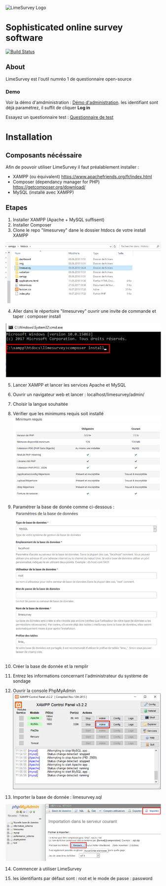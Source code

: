 ![LimeSurvey Logo](https://www.limesurvey.org/images/logos/logo_main.png)
# Sophisticated online survey software
[![Build Status](https://travis-ci.org/LimeSurvey/LimeSurvey.svg?branch=master)](https://travis-ci.org/LimeSurvey/LimeSurvey/)


## About
LimeSurvey est l'outil numréo 1 de questionnaire open-source

### Demo

Voir la démo d'amdministration : [Démo d'administration](http://demo.limesurvey.org/index.php?r=admin/authentication/sa/login).
les identifiant sont déjà paramétrez, il suffit de cliquer **Log in**

Essayez un questionnaire test : [Questionnaire de test](https://survey.limesurvey.org/index.php?sid=78184&lang=en)

# Installation

## Composants nécéssaire
Afin de pouvoir utiliser LimeSurvey il faut préalablement installer :
- XAMPP (ou équivalent)
https://www.apachefriends.org/fr/index.html
- Composer (dependancy manager for PHP)
https://getcomposer.org/download/
- MySQL (installé avec XAMPP)

## Etapes
1. Installer XAMPP (Apache + MySQL suffisent)
2. Installer Composer
3. Clone le repo "limesurvey" dane le dossier htdocs de votre install XAMPP

![Structure du dossier de htdocs](img/folders_xampp.png?raw=true "Folders organisation")

4. Aller dans le répertoire "limesurvey" ouvrir une invite de commande et taper : composer install

![Commande composer install](img/composer_install.png?raw=true "Commande composer install")

5. Lancer XAMPP et lancer les services Apache et MySQL
6. Ouvrir un navigateur web et lancer :
	localhost/limesurvey/admin/
7. Choisir la langue souhaitée
8. Vérifier que les minimums requis soit installé
![Minimum requis](img/limesurvey_min.png?raw=true "Minimum requis")
9. Paramétrer la base de donée comme ci-dessous :
![Paramètres BDD](img/limesurvey_bdd.png?raw=true "Paramétrage base de donnée")
10. Créer la base de donnée et la remplir
11. Entrez les informations concernant l'administrateur du système de sondage
12. Ouvrir la console PhpMyAdmin
![Ouvrir la console de phpmyadmin](img/phpmyadmin.png?raw=true "phpmyadmin console")

13. Importer la base de donnée : limesurvey.sql

![Importer la base de donnée MySQL](img/import_sql.png?raw=true "Importer limesurvey.sql")

14. Commencer à utiliser LimeSurvey

15. les identifiants par défaut sont : root et le mode de passe : password







